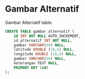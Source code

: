 # Gambar Alternatif
Gambar Alternatif table.

```sql
CREATE TABLE gambar_alternatif (
	id INT NOT NULL AUTO_INCREMENT,
	id_alternatif INT NOT NULL,
	gambar VARCHAR(50) NULL,
    latitude DOUBLE (18,6) NULL,
    longitude DOUBLE (18,6) NULL,
	gambar VARCHAR(50) NULL,
   	keterangan TEXT NULL,
	PRIMARY KEY (id)
);
```